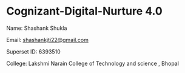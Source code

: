 # Cognizant-Digital-Nurture 4.0

Name: Shashank Shukla

Email: shashankjti22@gmail.com

Superset ID: 6393510

College: Lakshmi Narain College of Technology and science , Bhopal
